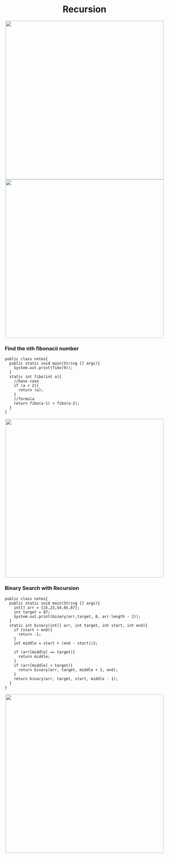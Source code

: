 <h1 align = "center"> Recursion </h1>
<p align = "center">
<img src = "https://github.com/taraxdev/my-notes/blob/master/Java/assets/recursion_1.jpg" width="500">
<img src = "https://github.com/taraxdev/my-notes/blob/master/Java/assets/recursion_2.jpg" width="500">
</p>

### Find the nth fibonacii number
```
public class notes{
  public static void main(String [] args){
    System.out.print(fibo(9));
  }
  static int fibo(int a){
    //base case
    if (a < 2){
      return (a);
    }
    //formula
    return fibo(a-1) + fibo(a-2);
  }
}
```

<p align = "center"><img src = "https://github.com/taraxdev/my-notes/blob/master/Java/assets/recursion_3.jpg" width="500"></p>

### Binary Search with Recursion

```
public class notes{
  public static void main(String [] args){
    int[] arr = {15,23,54,65,87};
    int target = 87;
    System.out.print(binary(arr,target, 0, arr.length - 1));
  }
  static int binary(int[] arr, int target, int start, int end){
    if (start > end){
      return -1;
    }
    int middle = start + (end - start)/2;

    if (arr[middle] == target){
      return middle;
    }
    if (arr[middle] < target){
      return binary(arr, target, middle + 1, end);
    }
    return binary(arr, target, start, middle - 1);
  }
}
```

<p align = "center"><img src = "https://github.com/taraxdev/my-notes/blob/master/Java/assets/recursion_4.jpg" width="500"></p>
